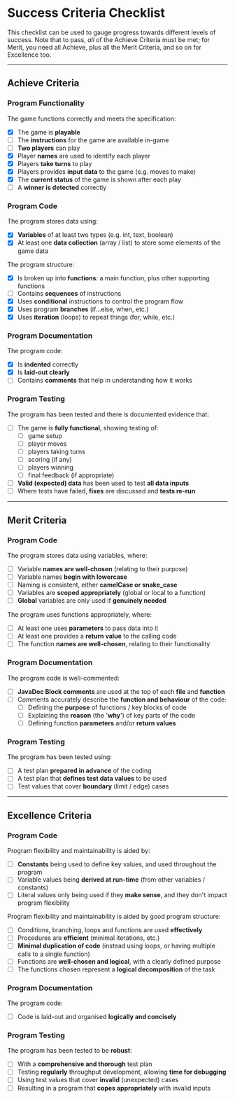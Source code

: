 # Success Criteria Checklist

This checklist can be used to gauge progress towards different levels of success. Note that to pass, *all* of the Achieve Criteria must be met; for Merit, you need all Achieve, plus all the Merit Criteria, and so on for Excellence too.

---

## Achieve Criteria

### Program Functionality

The game functions correctly and meets the specification:
- [x] The game is **playable**
- [ ] The **instructions** for the game are available in-game
- [ ] **Two players** can play
- [x] Player **names** are used to identify each player
- [x] Players **take turns** to play
- [x] Players provides **input data** to the game (e.g. moves to make)
- [x] The **current status** of the game is shown after each play
- [ ] A **winner is detected** correctly

### Program Code

The program stores data using:
- [x] **Variables** of at least two types (e.g. int, text, boolean)
- [x] At least one **data collection** (array / list) to store some elements of the game data

The program structure:
- [x] Is broken up into **functions**: a main function, plus other supporting functions 
- [ ] Contains **sequences** of instructions
- [x] Uses **conditional** instructions to control the program flow
- [x] Uses program **branches** (if...else, when, etc.)
- [x] Uses **iteration** (loops) to repeat things (for, while, etc.)

### Program Documentation

The program code:
- [x] Is **indented** correctly
- [x] Is **laid-out clearly**
- [ ] Contains **comments** that help in understanding how it works

### Program Testing

The program has been tested and there is documented evidence that:
- [ ] The game is **fully functional**, showing testing of:
  - [ ] game setup
  - [ ] player moves
  - [ ] players taking turns
  - [ ] scoring (if any)
  - [ ] players winning
  - [ ] final feedback (if appropriate)
- [ ] **Valid (expected) data** has been used to test **all data inputs**
- [ ] Where tests have failed, **fixes** are discussed and **tests re-run**

---

## Merit Criteria

### Program Code

The program stores data using variables, where:
- [ ] Variable **names are well-chosen** (relating to their purpose)
- [ ] Variable names **begin with lowercase**
- [ ] Naming is consistent, either **camelCase or snake_case**
- [ ] Variables are **scoped appropriately** (global or local to a function)
- [ ] **Global** variables are only used if **genuinely needed**

The program uses functions appropriately, where:
- [ ] At least one uses **parameters** to pass data into it
- [ ] At least one provides a **return value** to the calling code
- [ ] The function **names are well-chosen**, relating to their functionality 

### Program Documentation

The program code is well-commented:
- [ ] **JavaDoc Block comments** are used at the top of each **file** and **function**
- [ ] Comments accurately describe the **function and behaviour** of the code:
  - [ ] Defining the **purpose** of functions / key blocks of code
  - [ ] Explaining the **reason** (the '**why**') of key parts of the code
  - [ ] Defining function **parameters** and/or **return values**

### Program Testing

The program has been tested using:
- [ ] A test plan **prepared in advance** of the coding
- [ ] A test plan that **defines test data values** to be used
- [ ] Test values that cover **boundary** (limit / edge) cases

---

## Excellence Criteria

### Program Code

Program flexibility and maintainability is aided by:
- [ ] **Constants** being used to define key values, and used throughout the program
- [ ] Variable values being **derived at run-time** (from other variables / constants)
- [ ] Literal values only being used if they **make sense**, and they don't impact program flexibility

Program flexibility and maintainability is aided by good program structure:
- [ ] Conditions, branching, loops and functions are used **effectively**
- [ ] Procedures are **efficient** (minimal iterations, etc.)
- [ ] **Minimal duplication of code** (instead using loops, or having multiple calls to a single function)
- [ ] Functions are **well-chosen and logical**, with a clearly defined purpose
- [ ] The functions chosen represent a **logical decomposition** of the task

### Program Documentation

The program code:
- [ ] Code is laid-out and organised **logically and concisely**

### Program Testing

The program has been tested to be **robust**:
- [ ] With a **comprehensive and thorough** test plan
- [ ] Testing **regularly** throughput development, allowing **time for debugging**
- [ ] Using test values that cover **invalid** (unexpected) cases
- [ ] Resulting in a program that **copes appropriately** with invalid inputs
